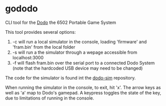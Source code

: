 # gododo
CLI tool for the [Dodo](https://github.com/peternoyes/dodo) the 6502 Portable Game System

This tool provides several options:

1. -c will run a local simulator in the console, loading 'firmware' and 'fram.bin' from the local folder
2. -s will run a the simulator through a wepage accessible from localhost:3000
3. -f will flash fram.bin over the serial port to a connected Dodo System (note that the hardcoded USB device may need to be changed)

The code for the simulator is found int the [dodo-sim](https://github.com/peternoyes/dodo-sim) repository.

When running the simulator in the console, to exit, hit 'x'. The arrow keys as well as 'a' map to Dodo's gamepad. A keypress toggles the state of the key, due to limitations of running in the console.